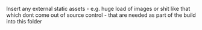 Insert any external static assets - e.g. huge load of images or shit like that which dont come out of source control - that are needed as part of the build into this folder

